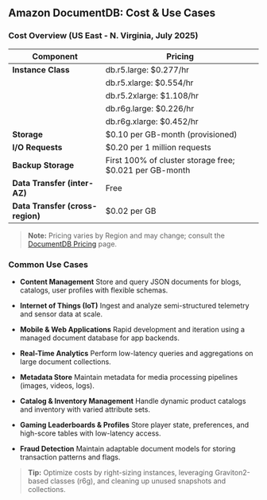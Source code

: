 ## Amazon DocumentDB: Cost & Use Cases

### Cost Overview (US East - N. Virginia, July 2025)

| Component                        | Pricing                                                  |
| -------------------------------- | -------------------------------------------------------- |
| **Instance Class**               | db.r5.large: \$0.277/hr                                  |
|                                  | db.r5.xlarge: \$0.554/hr                                 |
|                                  | db.r5.2xlarge: \$1.108/hr                                |
|                                  | db.r6g.large: \$0.226/hr                                 |
|                                  | db.r6g.xlarge: \$0.452/hr                                |
| **Storage**                      | \$0.10 per GB-month (provisioned)                        |
| **I/O Requests**                 | \$0.20 per 1 million requests                            |
| **Backup Storage**               | First 100% of cluster storage free; \$0.021 per GB-month |
| **Data Transfer (inter-AZ)**     | Free                                                     |
| **Data Transfer (cross-region)** | \$0.02 per GB                                            |

> **Note:** Pricing varies by Region and may change; consult the [DocumentDB Pricing](https://aws.amazon.com/documentdb/pricing/) page.

### Common Use Cases

* **Content Management**
  Store and query JSON documents for blogs, catalogs, user profiles with flexible schemas.

* **Internet of Things (IoT)**
  Ingest and analyze semi-structured telemetry and sensor data at scale.

* **Mobile & Web Applications**
  Rapid development and iteration using a managed document database for app backends.

* **Real-Time Analytics**
  Perform low-latency queries and aggregations on large document collections.

* **Metadata Store**
  Maintain metadata for media processing pipelines (images, videos, logs).

* **Catalog & Inventory Management**
  Handle dynamic product catalogs and inventory with varied attribute sets.

* **Gaming Leaderboards & Profiles**
  Store player state, preferences, and high-score tables with low-latency access.

* **Fraud Detection**
  Maintain adaptable document models for storing transaction patterns and flags.

> **Tip:** Optimize costs by right-sizing instances, leveraging Graviton2-based classes (r6g), and cleaning up unused snapshots and collections.
